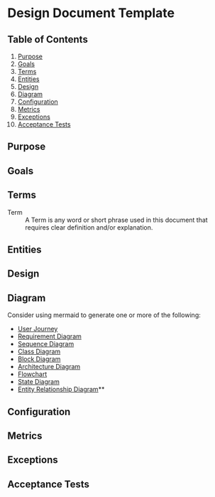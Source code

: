 # Design Document Template

## Table of Contents

1. [Purpose](#purpose)
2. [Goals](#goals)
3. [Terms](#terms)
4. [Entities](#entities)
5. [Design](#design)
6. [Diagram](#diagram)
7. [Configuration](#configuration)
8. [Metrics](#metrics)
9. [Exceptions](#exceptions)
10. [Acceptance Tests](#acceptance-tests)

## Purpose

## Goals

## Terms

<dl>
  <dt>Term</dt>
  <dd>A Term is any word or short phrase used in this document that
      requires clear definition and/or explanation.</dd>
</dl>

## Entities

## Design

## Diagram

Consider using mermaid to generate one or more of the following:
- [User Journey](https://mermaid.js.org/syntax/userJourney.html)
- [Requirement Diagram](https://mermaid.js.org/syntax/requirementDiagram.html)
- [Sequence Diagram](https://mermaid.js.org/syntax/sequenceDiagram.html)
- [Class Diagram](https://mermaid.js.org/syntax/classDiagram.html)
- [Block Diagram](https://mermaid.js.org/syntax/block.html)
- [Architecture Diagram](https://mermaid.js.org/syntax/architecture.html)
- [Flowchart](https://mermaid.js.org/syntax/flowchart.html)
- [State Diagram](https://mermaid.js.org/syntax/stateDiagram.html)
- [Entity Relationship Diagram](https://mermaid.js.org/syntax/entityRelationshipDiagram.html)**

## Configuration

## Metrics

## Exceptions

## Acceptance Tests
